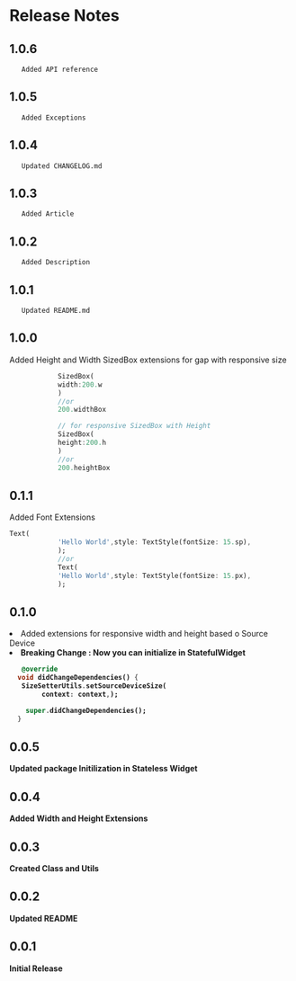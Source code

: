 # Release Notes
## 1.0.6
       Added API reference 
## 1.0.5
       Added Exceptions 
## 1.0.4
       Updated CHANGELOG.md
## 1.0.3
       Added Article
## 1.0.2
       Added Description

## 1.0.1
       Updated README.md
## 1.0.0
  Added Height  and Width SizedBox extensions for gap with responsive size 


```dart
            SizedBox(
            width:200.w
            )
            //or
            200.widthBox

            // for responsive SizedBox with Height
            SizedBox(
            height:200.h
            )
            //or
            200.heightBox
```
 ## 0.1.1
 Added Font Extensions

```dart
Text(
            'Hello World',style: TextStyle(fontSize: 15.sp),
            );
            //or
            Text(
            'Hello World',style: TextStyle(fontSize: 15.px),
            );
```

 ## 0.1.0
<li> Added extensions for responsive  width and height based o Source Device <br>
<li> <b>Breaking Change :<b> Now you can initialize in StatefulWidget</li>

```dart
   @override
  void didChangeDependencies() {
   SizeSetterUtils.setSourceDeviceSize(
        context: context,);

    super.didChangeDependencies();
  }
  ```

## 0.0.5
 Updated package Initilization in Stateless Widget
 ## 0.0.4
 Added Width and Height Extensions

 ## 0.0.3
 Created Class and Utils 
## 0.0.2
 Updated README
## 0.0.1
 Initial Release

